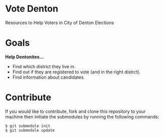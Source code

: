 Vote Denton
===========

Resources to Help Voters in City of Denton Elections

# Goals

**Help Dentonites...**

- Find which district they live in.
- Find out if they are registered to vote (and in the right distrct).
- Find information about candidates.

# Contribute

If you would like to contribute, fork and clone this repository to your machine then initiate the submodules by running the following commands:

	$ git submodule init
	$ git submodule update